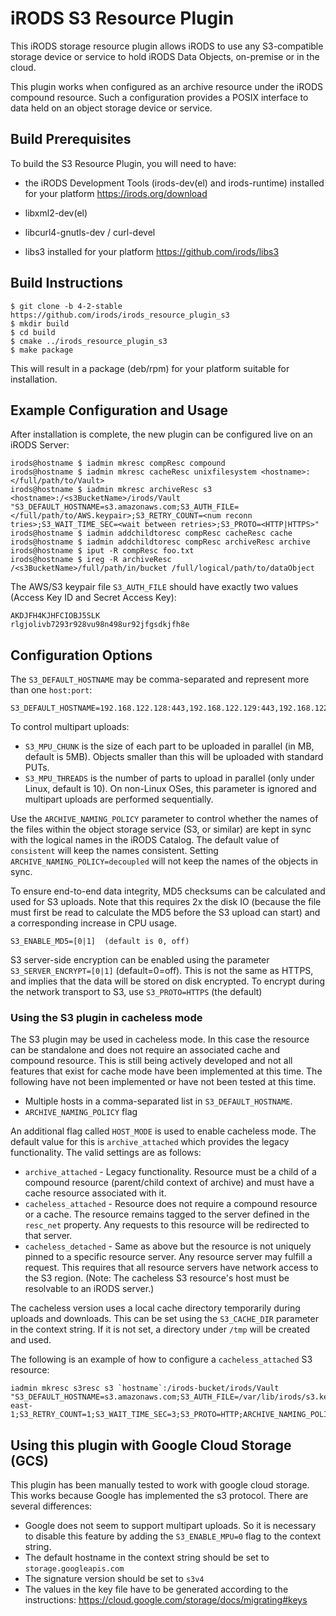 # iRODS S3 Resource Plugin

This iRODS storage resource plugin allows iRODS to use any S3-compatible storage device or service to hold iRODS Data Objects, on-premise or in the cloud.

This plugin works when configured as an archive resource under the iRODS compound resource.  Such a configuration provides a POSIX interface to data held on an object storage device or service.

## Build Prerequisites

To build the S3 Resource Plugin, you will need to have:

 - the iRODS Development Tools (irods-dev(el) and irods-runtime) installed for your platform
     https://irods.org/download

 - libxml2-dev(el)

 - libcurl4-gnutls-dev / curl-devel

 - libs3 installed for your platform
     https://github.com/irods/libs3

## Build Instructions

```
$ git clone -b 4-2-stable https://github.com/irods/irods_resource_plugin_s3
$ mkdir build
$ cd build
$ cmake ../irods_resource_plugin_s3
$ make package
```

This will result in a package (deb/rpm) for your platform suitable for installation.

## Example Configuration and Usage

After installation is complete, the new plugin can be configured live on an iRODS Server:

```
irods@hostname $ iadmin mkresc compResc compound
irods@hostname $ iadmin mkresc cacheResc unixfilesystem <hostname>:</full/path/to/Vault>
irods@hostname $ iadmin mkresc archiveResc s3 <hostname>:/<s3BucketName>/irods/Vault "S3_DEFAULT_HOSTNAME=s3.amazonaws.com;S3_AUTH_FILE=</full/path/to/AWS.keypair>;S3_RETRY_COUNT=<num reconn tries>;S3_WAIT_TIME_SEC=<wait between retries>;S3_PROTO=<HTTP|HTTPS>"
irods@hostname $ iadmin addchildtoresc compResc cacheResc cache
irods@hostname $ iadmin addchildtoresc compResc archiveResc archive
irods@hostname $ iput -R compResc foo.txt
irods@hostname $ ireg -R archiveResc /<s3BucketName>/full/path/in/bucket /full/logical/path/to/dataObject
```

The AWS/S3 keypair file `S3_AUTH_FILE` should have exactly two values (Access Key ID and Secret Access Key):

```
AKDJFH4KJHFCIOBJ5SLK
rlgjolivb7293r928vu98n498ur92jfgsdkjfh8e
```

## Configuration Options

The `S3_DEFAULT_HOSTNAME` may be comma-separated and represent more than one `host:port`:

```
S3_DEFAULT_HOSTNAME=192.168.122.128:443,192.168.122.129:443,192.168.122.130:443
```

To control multipart uploads:
 - `S3_MPU_CHUNK` is the size of each part to be uploaded in parallel (in MB, default is 5MB).  Objects smaller than this will be uploaded with standard PUTs.
 - `S3_MPU_THREADS` is the number of parts to upload in parallel (only under Linux, default is 10).  On non-Linux OSes, this parameter is ignored and multipart uploads are performed sequentially.

Use the `ARCHIVE_NAMING_POLICY` parameter to control whether the names of the files within the object storage service (S3, or similar) are kept in sync with the logical names in the iRODS Catalog.
The default value of `consistent` will keep the names consistent.  Setting `ARCHIVE_NAMING_POLICY=decoupled` will not keep the names of the objects in sync.

To ensure end-to-end data integrity, MD5 checksums can be calculated and used for S3 uploads.  Note that this requires 2x the disk IO (because the file must first be read to calculate the MD5 before
the S3 upload can start) and a corresponding increase in CPU usage.
```
S3_ENABLE_MD5=[0|1]  (default is 0, off)
```

S3 server-side encryption can be enabled using the parameter `S3_SERVER_ENCRYPT=[0|1]` (default=0=off).  This is not the same as HTTPS, and implies that the data will be stored on disk encrypted.
To encrypt during the network transport to S3, use `S3_PROTO=HTTPS` (the default)

### Using the S3 plugin in cacheless mode

The S3 plugin may be used in cacheless mode.  In this case the resource can be standalone and does not require an associated cache and compound resource.  This is still being actively developed and not all features that exist for cache mode have been implemented at this time.  The following have not been implemented or have not been tested at this time.

* Multiple hosts in a comma-separated list in `S3_DEFAULT_HOSTNAME`.
* `ARCHIVE_NAMING_POLICY` flag

An additional flag called `HOST_MODE` is used to enable cacheless mode.  The default value for this is `archive_attached` which provides the legacy functionality.  The valid settings are as follows:

* `archive_attached` - Legacy functionality.  Resource must be a child of a compound resource (parent/child context of archive) and must have a cache resource associated with it.
* `cacheless_attached` - Resource does not require a compound resource or a cache.  The resource remains tagged to the server defined in the `resc_net` property.  Any requests to this resource will be redirected to that server.
* `cacheless_detached` - Same as above but the resource is not uniquely pinned to a specific resource server.  Any resource server may fulfill a request.  This requires that all resource servers have network access to the S3 region.  (Note:  The cacheless S3 resource's host must be resolvable to an iRODS server.)

The cacheless version uses a local cache directory temporarily during uploads and downloads.  This can be set using the `S3_CACHE_DIR` parameter in the context string.  If it is not set, a directory under `/tmp` will be created and used.

The following is an example of how to configure a `cacheless_attached` S3 resource:

~~~~
iadmin mkresc s3resc s3 `hostname`:/irods-bucket/irods/Vault "S3_DEFAULT_HOSTNAME=s3.amazonaws.com;S3_AUTH_FILE=/var/lib/irods/s3.keypair;S3_REGIONNAME=us-east-1;S3_RETRY_COUNT=1;S3_WAIT_TIME_SEC=3;S3_PROTO=HTTP;ARCHIVE_NAMING_POLICY=consistent;HOST_MODE=cacheless_attached"
~~~~


## Using this plugin with Google Cloud Storage (GCS)

This plugin has been manually tested to work with google cloud storage. This works because Google has implemented the s3 protocol.  There are several differences:

* Google does not seem to support multipart uploads.  So it is necessary to disable this feature by adding the `S3_ENABLE_MPU=0` flag to the context string.
* The default hostname in the context string should be set to `storage.googleapis.com`
* The signature version should be set to `s3v4`
* The values in the key file have to be generated according to the instructions: https://cloud.google.com/storage/docs/migrating#keys
